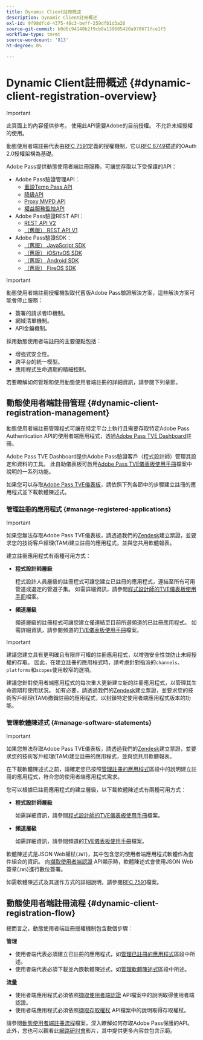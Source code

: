 ```yaml
---
title: Dynamic Client註冊概述
description: Dynamic Client註冊概述
exl-id: 9f98dfcd-4375-48c3-beff-259dfb1d3a26
source-git-commit: b0d6c94148b2f9cb8a139685420a970671fce1f5
workflow-type: tm+mt
source-wordcount: '813'
ht-degree: 0%

---
```


# Dynamic Client註冊概述 {#dynamic-client-registration-overview}

>[!IMPORTANT]
>
> 此頁面上的內容僅供參考。 使用此API需要Adobe的目前授權。 不允許未經授權的使用。

動態使用者端註冊代表由[RFC 7591](https://datatracker.ietf.org/doc/html/rfc7591)定義的授權機制，它以[RFC 6749](https://datatracker.ietf.org/doc/html/rfc6749)描述的OAuth 2.0授權架構為基礎。

Adobe Pass提供動態使用者端註冊服務，可讓您存取以下受保護的API：

* Adobe Pass驗證管理API：
   * [重設Temp Pass API](../../features-premium/temporary-access/reset-temp-pass.md)
   * [降級API](../../features-premium/degraded-access/degradation-api-overview.md)
   * [Proxy MVPD API](../../../integration-guide-mvpds/proxy-mvpd-webserv.md)
   * [權益服務監控API](../../features-premium/esm/entitlement-service-monitoring-api.md)
* Adobe Pass驗證REST API：
   * [REST API V2](../rest-api-v2/apis/rest-api-v2-apis-overview.md)
   * [（舊版） REST API V1](../../legacy/rest-api-v1/rest-api-reference.md)
* Adobe Pass驗證SDK：
   * [（舊版） JavaScript SDK](../../legacy/sdks/javascript-sdk/javascript-sdk-api-reference.md)
   * [（舊版） iOS/tvOS SDK](../../legacy/sdks/ios-tvos-sdk/iostvos-sdk-api-reference.md)
   * [（舊版） Android SDK](../../legacy/sdks/android-sdk/android-sdk-api-reference.md)
   * [（舊版） FireOS SDK](../../legacy/sdks/fireos-sdk/amazon-fireos-native-client-api-reference.md)

>[!IMPORTANT]
>
> 動態使用者端註冊授權機製取代舊版Adobe Pass驗證解決方案，這些解決方案可能會停止服務：
>
> * 簽署的請求者ID機制。
> * 網域清單機制。
> * API金鑰機制。

採用動態使用者端註冊的主要優點包括：

* 增強式安全性。
* 跨平台的統一模型。
* 應用程式生命週期的精細控制。

若要瞭解如何管理和使用動態使用者端註冊的詳細資訊，請參閱下列章節。

## 動態使用者端註冊管理 {#dynamic-client-registration-management}

動態使用者端註冊管理程式可讓在特定平台上執行且需要存取特定Adobe Pass Authentication API的使用者端應用程式，透過[Adobe Pass TVE Dashboard](https://experience.adobe.com/#/pass/authentication)註冊。

Adobe Pass TVE Dashboard是供Adobe Pass驗證客戶（程式設計師）管理其設定和資料的工具。 此自助儀表板可啟用[Adobe Pass TVE儀表板使用手冊](../../../user-guide-tve-dashboard/tve-dashboard-overview.md)檔案中說明的一系列功能。

如果您可以存取[Adobe Pass TVE儀表板](https://experience.adobe.com/#/pass/authentication)，請依照下列各節中的步驟建立註冊的應用程式並下載軟體陳述式。

### 管理註冊的應用程式 {#manage-registered-applications}

>[!IMPORTANT]
>
> 如果您無法存取Adobe Pass TVE儀表板，請透過我們的[Zendesk](https://adobeprimetime.zendesk.com)建立票證，並要求您的技術客戶經理(TAM)建立註冊的應用程式，並與您共用軟體報表。

建立註冊應用程式有兩種可用方式：

* **程式設計師層級**

  程式設計人員層級的註冊程式可讓您建立已註冊的應用程式，連結至所有可用管道或選定的管道子集。 如需詳細資訊，請參閱[程式設計師的TVE儀表板使用手冊](../../../user-guide-tve-dashboard/tve-dashboard-programmers.md)檔案。


* **頻道層級**

  頻道層級的註冊程式可讓您建立僅連結至目前所選頻道的已註冊應用程式。 如需詳細資訊，請參閱頻道的[TVE儀表板使用手冊](../../../user-guide-tve-dashboard/tve-dashboard-channels.md)檔案。

>[!IMPORTANT]
>
> 建議您建立具有更明確且有限許可權的註冊應用程式，以增強安全性並防止未經授權的存取。 因此，在建立註冊的應用程式時，請考慮針對指派的`channels`、`platforms`和`scopes`使用較窄的選項。
>
> 建議您針對使用者端應用程式的每次重大更新建立新的註冊應用程式，以管理其生命週期和使用狀況。 如有必要，請透過我們的[Zendesk](https://adobeprimetime.zendesk.com)建立票證，並要求您的技術客戶經理(TAM)撤銷註冊的應用程式，以封鎖特定使用者端應用程式版本的功能。

### 管理軟體陳述式 {#manage-software-statements}

>[!IMPORTANT]
>
> 如果您無法存取Adobe Pass TVE儀表板，請透過我們的[Zendesk](https://adobeprimetime.zendesk.com)建立票證，並要求您的技術客戶經理(TAM)建立註冊的應用程式，並與您共用軟體報表。

在下載軟體陳述式之前，請確定您已按照[管理註冊的應用程式](#manage-registered-applications)區段中的說明建立註冊的應用程式，符合您的使用者端應用程式需求。

您可以根據已註冊應用程式的建立層級，以下載軟體陳述式有兩種可用方式：

* **程式設計師層級**

  如需詳細資訊，請參閱[程式設計師的TVE儀表板使用手冊](../../../user-guide-tve-dashboard/tve-dashboard-programmers.md)檔案。

* **頻道層級**

  如需詳細資訊，請參閱頻道的[TVE儀表板使用手冊](../../../user-guide-tve-dashboard/tve-dashboard-channels.md)檔案。

軟體陳述式是JSON Web權杖(`JWT`)，其中包含您的使用者端應用程式軟體作為套件組合的資訊。 向[擷取使用者端認證](apis/dynamic-client-registration-apis-retrieve-client-credentials.md) API顯示時，軟體陳述式會使用JSON Web簽章(`JWS`)進行數位簽署。

如需軟體陳述式及其運作方式的詳細說明，請參閱[RFC 7591](https://tools.ietf.org/html/rfc7591)檔案。

## 動態使用者端註冊流程  {#dynamic-client-registration-flow}

總而言之，動態使用者端註冊授權機制包含數個步驟：

**管理**

* 使用者端代表必須建立已註冊的應用程式，如[管理已註冊的應用程式](#manage-registered-applications)區段中所述。
* 使用者端代表必須下載並內嵌軟體陳述式，如[管理軟體陳述式](#manage-software-statements)區段中所述。

**流量**

* 使用者端應用程式必須依照[擷取使用者端認證](apis/dynamic-client-registration-apis-retrieve-client-credentials.md) API檔案中的說明取得使用者端認證。
* 使用者端應用程式必須依照[擷取存取權杖](apis/dynamic-client-registration-apis-retrieve-access-token.md) API檔案中的說明取得存取權杖。

請參閱[動態使用者端註冊流程](flows/dynamic-client-registration-flow.md)檔案，深入瞭解如何存取Adobe Pass保護的API。 此外，您也可以觀看此[網路研討會](https://my.adobeconnect.com/pzkp8ujrigg1/)影片，其中提供更多內容並包含示範。
